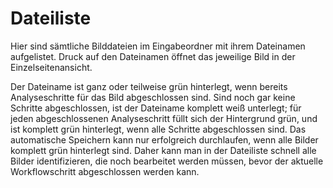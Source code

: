 # Dateiliste

Hier sind sämtliche Bilddateien im Eingabeordner mit ihrem Dateinamen aufgelistet. Druck auf den Dateinamen öffnet das jeweilige Bild in der Einzelseitenansicht.

Der Dateiname ist ganz oder teilweise grün hinterlegt, wenn bereits Analyseschritte für das Bild abgeschlossen sind. Sind noch gar keine Schritte abgeschlossen, ist der Dateiname komplett weiß unterlegt; für jeden abgeschlossenen Analyseschritt füllt sich der Hintergrund grün, und ist komplett grün hinterlegt, wenn alle Schritte abgeschlossen sind. Das automatische Speichern kann nur erfolgreich durchlaufen, wenn alle Bilder komplett grün hinterlegt sind. Daher kann man in der Dateiliste schnell alle Bilder identifizieren, die noch bearbeitet werden müssen, bevor der aktuelle Workflowschritt abgeschlossen werden kann.


